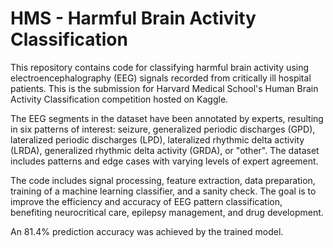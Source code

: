 # HMS - Harmful Brain Activity Classification

This repository contains code for classifying harmful brain activity using electroencephalography (EEG) signals recorded from critically ill hospital patients. This is the submission for Harvard Medical School's Human Brain Activity Classification competition hosted on Kaggle. 

The EEG segments in the dataset have been annotated by experts, resulting in six patterns of interest: seizure, generalized periodic discharges (GPD), lateralized periodic discharges (LPD), lateralized rhythmic delta activity (LRDA), generalized rhythmic delta activity (GRDA), or "other". The dataset includes patterns and edge cases with varying levels of expert agreement.

The code includes signal processing, feature extraction, data preparation, training of a machine learning classifier, and a sanity check. The goal is to improve the efficiency and accuracy of EEG pattern classification, benefiting neurocritical care, epilepsy management, and drug development.

An 81.4% prediction accuracy was achieved by the trained model.
